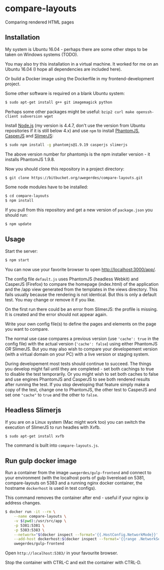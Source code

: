 # compare-layouts

Comparing rendered HTML pages

## Installation

My system is Ubuntu 16.04 - perhaps there are some other steps to be taken on Windows systems (TODO).

You may also try this installation in a virtual machine. It worked for me on an Ubuntu 16.04 (I hope all dependencies are included here).

Or build a Docker image using the Dockerfile in my frontend-development project.

Some other software is required on a blank Ubuntu system:

```bash
$ sudo apt-get install g++ git imagemagick python
```

Perhaps some other packages might be useful: ```bzip2 curl make openssh-client subversion wget```

Install [Node.js](https://nodejs.org/en/) (my version is 4.4.7, don't use the version from Ubuntu repositories if it is still below 4.x) and use `npm` to install [PhantomJS](http://phantomjs.org), [CasperJS](http://phantomjs.org) and [SlimerJS](https://slimerjs.org):

```bash
$ sudo npm install -g phantomjs@1.9.19 casperjs slimerjs
```

The above version number for phantomjs is the npm installer version - it installs PhantomJS 1.9.8.

Now you should clone this repository in a project directory:

```bash
$ git clone https://bitbucket.org/uwegerdes/compare-layouts.git
```

Some node modules have to be installed:

```bash
$ cd compare-layouts
$ npm install
```

If you pull from this repository and get a new version of `package.json` you should run:

```bash
$ npm update
```

## Usage

Start the server:

```bash
$ npm start
```

You can now use your favorite browser to open [http://localhost:3000/app/](http://localhost:3000/app/).

The config file `default.js` uses PhantomJS (headless Webkit) and CasperJS (Firefox) to compare the homepage (index.html) of the application and the /app view generated from the templates in the views directory. This fails usually because the rendering is not identical. But this is only a default test. You may change or remove it if you like.

On the first run there could be an error from SlimerJS: the profile is missing. It is created and the error should not appear again.

Write your own config file(s) to define the pages and elements on the page you want to compare.

The normal use case compares a previous version (use `'cache': true` in the config file) with the actual version (`'cache': false`) using either PhantomJS *OR* SlimerJS. But you may also wish to compare your developement version (with a virtual domain on your PC) with a live version or staging system.

During developement most tests should continue to succeed. The things you develop might fail until they are completed - set both cachings to true to disable the test temporarily. Or you might wish to set both caches to false and use engines PhantomJS and CasperJS to see both rendered results after running the test. If you stop developing that feature simply make a copy of the test, change one to PhantomJS, the other test to CasperJS and set one `"cache"` to `true` and the other to `false`.

## Headless Slimerjs

If you are on a Linux system (Mac might work too) you can switch the execution of SlimerJS to run headles with Xvfb.

```bash
$ sudo apt-get install xvfb
```

The command is built into `compare-layouts.js`.

## Run gulp docker image

Run a container from the image `uwegerdes/gulp-frontend` and connect to your environment (with the localhost ports of gulp livereload on 5381, compare-layouts on 5383 and a running nginx docker container, the hostname `dockerhost` is used in test configs).

This command removes the container after end - useful if your nginx ip address changes.

```bash
$ docker run -it --rm \
	--name compare-layouts \
	-v $(pwd):/usr/src/app \
	-p 5381:5381 \
	-p 5383:5383 \
	--network="$(docker inspect --format='{{.HostConfig.NetworkMode}}' nginx)" \
	--add-host dockerhost:$(docker inspect --format='{{range .NetworkSettings.Networks}}{{.IPAddress}} {{end}}' nginx) \
	uwegerdes/gulp-frontend
```

Open `http://localhost:5383/` in your favourite browser.

Stop the container with CTRL-C and exit the container with CTRL-D.
